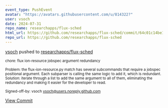 ```yaml
---
event_type: PushEvent
avatar: "https://avatars.githubusercontent.com/u/814322?"
user: vsoch
date: 2024-07-31
repo_name: researchapps/flux-sched
html_url: https://github.com/researchapps/flux-sched/commit/64c01c14be1671268cfa107abade78dc22b43dbb
repo_url: https://github.com/researchapps/flux-sched
---
```


<a href='https://github.com/vsoch' target='_blank'>vsoch</a> pushed to <a href='https://github.com/researchapps/flux-sched' target='_blank'>researchapps/flux-sched</a>

<small>chore: flux ion-resource jobspec argument redundancy

Problem: the flux-ion-resource.py match has several subcommands
that require a jobspec positional argument. Each subparser is
calling the same logic to add it, which is redundant.
Solution: iterate through a list to add the same argument
to all of them, eliminating the redundancy and making it easier
for the developer to read.

Signed-off-by: vsoch <vsoch@users.noreply.github.com></small>

<a href='https://github.com/researchapps/flux-sched/commit/64c01c14be1671268cfa107abade78dc22b43dbb' target='_blank'>View Commit</a>